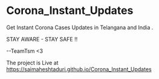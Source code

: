 # Corona_Instant_Updates

Get Instant Corona Cases Updates in Telangana and India .

STAY AWARE - STAY SAFE !! 

--TeamTsm <3  

The project is Live at https://saimaheshtaduri.github.io/Corona_Instant_Updates 
